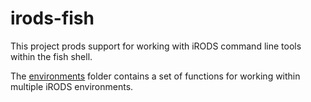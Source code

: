 # irods-fish

This project prods support for working with iRODS command line tools within the fish shell.

The [environments](environments/README.md) folder contains a set of functions for working within
multiple iRODS environments.
